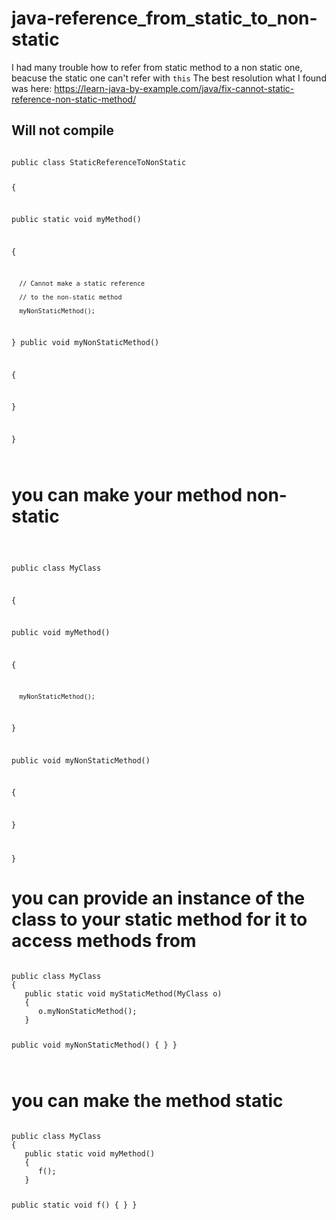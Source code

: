 # java-reference_from_static_to_non-static
I had many trouble how to refer from static method to a non static one, beacuse the static one can't refer with <code>this</code>
The best resolution what I found was here: https://learn-java-by-example.com/java/fix-cannot-static-reference-non-static-method/
<h2>
 Will not compile
</h2>

<code> 
public class StaticReferenceToNonStatic

{

   public static void myMethod()

   {

      // Cannot make a static reference

      // to the non-static method

      myNonStaticMethod(); 

   }
   public void myNonStaticMethod()

   {

   }

}

</code> 
<h1> you can make your method non-static</h1>


 <code>

public class MyClass

{

   public void myMethod()

   {

      myNonStaticMethod(); 

   }

   public void myNonStaticMethod()

   {

   }

}
 </code>
<h1>
  you can provide an instance of the 
  class to your static method for it 
 to access methods from

</h1>

 
<code>
public class MyClass
{
   public static void myStaticMethod(MyClass o)
   {
      o.myNonStaticMethod(); 
   }
 
   public void myNonStaticMethod()
   {
   }
}
 

</code>
<h1> you can make the method static </h1>
 

<code>
public class MyClass
{
   public static void myMethod()
   {
      f(); 
   }
 
   public static void f()
   {
   }
} 

</code>
